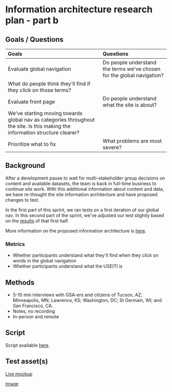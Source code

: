 # Information architecture research plan - part b

## Goals / Questions
Goals | Questions
:----- | :---------
Evaluate global navigation | Do people understand the terms we've chosen for the global navigation?
 | What do people think they'll find if they click on those terms?
Evaluate front page | Do people understand what the site is about?
 | We've starting moving towards global nav as categories throughout the site. Is this making the information structure clearer?
Prioritize what to fix | What problems are most severe?


## Background

After a development pause to wait for multi-stakeholder group decisions on content and available datasets, the team is back in full-time business to continue site work. With this additional information about content and data, we have re-thought the site information architecture and have proposed changes to test.

In the first part of this sprint, we ran tests on a first iteration of our global nav. In this second part of the sprint, we've adjusted our test slightly based on the [results](https://github.com/18F/doi-extractives-data/blob/research/research/sprint-mightymoose/sprint-mightymoose_results.md) of that first half.

More information on the proposed information architecture is [here](https://github.com/18F/doi-extractives-data/issues/622).


### Metrics

* Whether participants understand what they'll find when they click on words in the global navigation
* Whether participants understand what the USEITI is


## Methods
* 5-10 min interviews with GSA-ers and citizens of Tucson, AZ; Minneapolis, MN; Lawrence, KS; Washington, DC; St Germain, WI; and San Francisco, CA.
* Notes, no recording
* In-person and remote


## Script

Script available [here](https://github.com/18F/doi-extractives-data/blob/research/research/sprint-mightymoose/sprint-mightymoose_interview-script.md).


## Test asset(s)

[Live mockup](https://invis.io/564MCHYDR)

[Image](https://github.com/18F/doi-extractives-data/blob/research/assets/img/mightymoose/mighty-moose-b.png)

